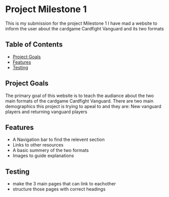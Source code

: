 # Project Milestone 1
This is my submission for the project Milestone 1 I have mad a website to inform the user about the cardgame Cardfight Vanguard and its two formats 

## Table of Contents
- [Project Goals](#project-goals)
- [Features](#features)
- [Testing](#testing)


## Project Goals
The primary goal of this website is to teach the audiance about the two main formats of the cardgame Cardfight Vanguard. There are two main demographics this project is trying to apeal to and they are: New vanguard players and returning vanguard players 

## Features
- A Navigation bar to find the relevent section
- Links to other resources
- A basic summery of the two formats
- Images to guide explanations


## Testing
- make the 3 main pages that can link to eachother 
- structure those pages with correct headings

